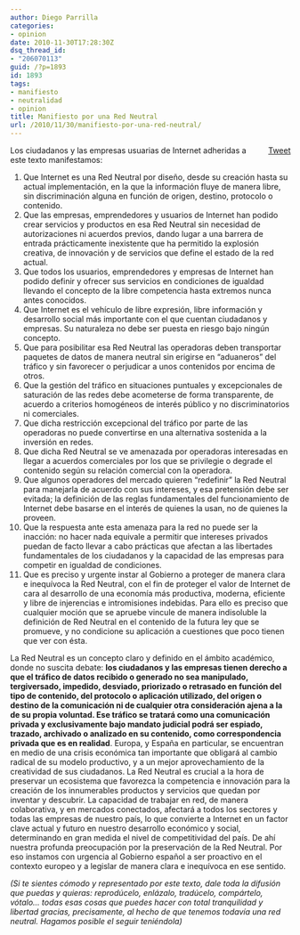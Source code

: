 ```yaml
---
author: Diego Parrilla
categories:
- opinion
date: 2010-11-30T17:28:30Z
dsq_thread_id:
- "206070113"
guid: /?p=1893
id: 1893
tags:
- manifiesto
- neutralidad
- opinion
title: Manifiesto por una Red Neutral
url: /2010/11/30/manifiesto-por-una-red-neutral/
---
```


<div style="float: right; margin-left: 10px;">
  <a href="https://twitter.com/share" class="twitter-share-button" data-via="nubeblog" data-hashtags="manifiesto,neutralidad,opinion" data-count="vertical" data-url="/2010/11/30/manifiesto-por-una-red-neutral/">Tweet</a>
</div>

Los ciudadanos y las empresas usuarias de Internet adheridas a este texto manifestamos:

  1. Que Internet es una Red Neutral por diseño, desde su creación hasta su actual implementación, en la que la información fluye de manera libre, sin discriminación alguna en función de origen, destino, protocolo o contenido.
  2. Que las empresas, emprendedores y usuarios de Internet han podido crear servicios y productos en esa Red Neutral sin necesidad de autorizaciones ni acuerdos previos, dando lugar a una barrera de entrada prácticamente inexistente que ha permitido la explosión creativa, de innovación y de servicios que define el estado de la red actual.
  3. Que todos los usuarios, emprendedores y empresas de Internet han podido definir y ofrecer sus servicios en condiciones de igualdad llevando el concepto de la libre competencia hasta extremos nunca antes conocidos.
  4. Que Internet es el vehículo de libre expresión, libre información y desarrollo social más importante con el que cuentan ciudadanos y empresas. Su naturaleza no debe ser puesta en riesgo bajo ningún concepto.
  5. Que para posibilitar esa Red Neutral las operadoras deben transportar paquetes de datos de manera neutral sin erigirse en &#8220;aduaneros&#8221; del tráfico y sin favorecer o perjudicar a unos contenidos por encima de otros.
  6. Que la gestión del tráfico en situaciones puntuales y excepcionales de saturación de las redes debe acometerse de forma transparente, de acuerdo a criterios homogéneos de interés público y no discriminatorios ni comerciales.
  7. Que dicha restricción excepcional del tráfico por parte de las operadoras no puede convertirse en una alternativa sostenida a la inversión en redes.
  8. Que dicha Red Neutral se ve amenazada por operadoras interesadas en llegar a acuerdos comerciales por los que se privilegie o degrade el contenido según su relación comercial con la operadora.
  9. Que algunos operadores del mercado quieren “redefinir” la Red Neutral para manejarla de acuerdo con sus intereses, y esa pretensión debe ser evitada; la definición de las reglas fundamentales del funcionamiento de Internet debe basarse en el interés de quienes la usan, no de quienes la proveen.
 10. Que la respuesta ante esta amenaza para la red no puede ser la inacción: no hacer nada equivale a permitir que intereses privados puedan de facto llevar a cabo prácticas que afectan a las libertades fundamentales de los ciudadanos y la capacidad de las empresas para competir en igualdad de condiciones.
 11. Que es preciso y urgente instar al Gobierno a proteger de manera clara e inequívoca la Red Neutral, con el fin de proteger el valor de Internet de cara al desarrollo de una economía más productiva, moderna, eficiente y libre de injerencias e intromisiones indebidas. Para ello es preciso que cualquier moción que se apruebe vincule de manera indisoluble la definición de Red Neutral en el contenido de la futura ley que se promueve, y no condicione su aplicación a cuestiones que poco tienen que ver con ésta.

La Red Neutral es un concepto claro y definido en el ámbito académico, donde no suscita debate: **los ciudadanos y las empresas tienen derecho a que el tráfico de datos recibido o generado no sea manipulado, tergiversado, impedido, desviado, priorizado o retrasado en función del tipo de contenido, del protocolo o aplicación utilizado, del origen o destino de la comunicación ni de cualquier otra consideración ajena a la de su propia voluntad. Ese tráfico se tratará como una comunicación privada y exclusivamente bajo mandato judicial podrá ser espiado, trazado, archivado o analizado en su contenido, como correspondencia privada que es en realidad**. Europa, y España en particular, se encuentran en medio de una crisis económica tan importante que obligará al cambio radical de su modelo productivo, y a un mejor aprovechamiento de la creatividad de sus ciudadanos. La Red Neutral es crucial a la hora de preservar un ecosistema que favorezca la competencia e innovación para la creación de los innumerables productos y servicios que quedan por inventar y descubrir. La capacidad de trabajar en red, de manera colaborativa, y en mercados conectados, afectará a todos los sectores y todas las empresas de nuestro país, lo que convierte a Internet en un factor clave actual y futuro en nuestro desarrollo económico y social, determinando en gran medida el nivel de competitividad del país. De ahí nuestra profunda preocupación por la preservación de la Red Neutral. Por eso instamos con urgencia al Gobierno español a ser proactivo en el contexto europeo y a legislar de manera clara e inequívoca en ese sentido.

_(Si te sientes cómodo y representado por este texto, dale toda la difusión que puedas y quieras: reprodúcelo, enlázalo, tradúcelo, compártelo, vótalo… todas esas cosas que puedes hacer con total tranquilidad y libertad gracias, precisamente, al hecho de que tenemos todavía una red neutral. Hagamos posible el seguir teniéndola)_
